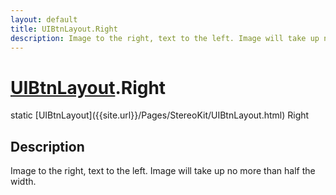 ```yaml
---
layout: default
title: UIBtnLayout.Right
description: Image to the right, text to the left. Image will take up no more than half the width.
---
```

# [UIBtnLayout]({{site.url}}/Pages/StereoKit/UIBtnLayout.html).Right

<div class='signature' markdown='1'>
static [UIBtnLayout]({{site.url}}/Pages/StereoKit/UIBtnLayout.html) Right
</div>

## Description
Image to the right, text to the left. Image will take up
no more than half the width.

